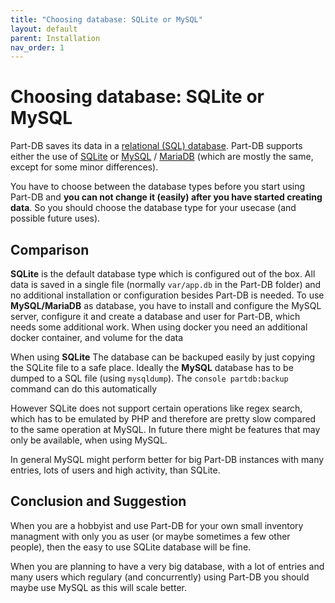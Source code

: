 ```yaml
---
title: "Choosing database: SQLite or MySQL"
layout: default
parent: Installation
nav_order: 1
---
```


# Choosing database: SQLite or MySQL

Part-DB saves its data in a [relational (SQL) database](https://en.wikipedia.org/wiki/Relational_database). Part-DB supports either the use of [SQLite](https://www.sqlite.org/index.html) or [MySQL](https://www.mysql.com/) / [MariaDB](https://mariadb.org/) (which are mostly the same, except for some minor differences).

You have to choose between the database types before you start using Part-DB and **you can not change it (easily) after you have started creating data**. So you should choose the database type for your usecase (and possible future uses).

## Comparison

**SQLite** is the default database type which is configured out of the box. All data is saved in a single file (normally `var/app.db` in the Part-DB folder) and no additional installation or configuration besides Part-DB is needed.
To use **MySQL/MariaDB** as database, you have to install and configure the MySQL server, configure it and create a database and user for Part-DB, which needs some additional work. When using docker you need an additional docker container, and volume for the data

When using **SQLite** The database can be backuped easily by just copying the SQLite file to a safe place. Ideally the **MySQL** database has to be dumped to a SQL file (using `mysqldump`). The `console partdb:backup` command can do this automatically
 
However SQLite does not support certain operations like regex search, which has to be emulated by PHP and therefore are pretty slow compared to the same operation at MySQL. In future there might be features that may only be available, when using MySQL. 

In general MySQL might perform better for big Part-DB instances with many entries, lots of users and high activity, than SQLite.

## Conclusion and Suggestion

When you are a hobbyist and use Part-DB for your own small inventory managment with only you as user (or maybe sometimes a few other people), then the easy to use SQLite database will be fine.

When you are planning to have a very big database, with a lot of entries and many users which regulary (and concurrently) using Part-DB you should maybe use MySQL as this will scale better.